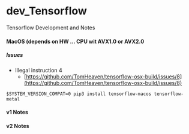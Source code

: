 # dev_Tensorflow
Tensorflow Development and Notes

#### MacOS (depends on HW ... CPU wit AVX1.0 or AVX2.0 

##### Issues #####
- Illegal instruction 4
  - [https://github.com/TomHeaven/tensorflow-osx-build/issues/8](https://github.com/TomHeaven/tensorflow-osx-build/issues/8) <br/>

```
$SYSTEM_VERSION_COMPAT=0 pip3 install tensorflow-macos tensorflow-metal
```

#### v1 Notes


#### v2 Notes
